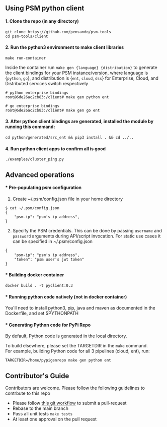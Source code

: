 ## Using PSM python client

#### 1. Clone the repo (in any directory)
```
git clone https://github.com/pensando/psm-tools
cd psm-tools/client
```

#### 2. Run the python3 environment to make client libraries
```
make run-container
```
Inside the container run `make gen {language} {distribution}` to generate the client bindings for your PSM instance/version, where language is {`python`, `go`}, and distribution is {`ent`, `cloud`, `dss`} for  Enterprise, Cloud, and Distributed services switch respectively

```
# python enterprise bindings
root@6de26ac2cb83:/client# make gen python ent

# go enterprise bindings
root@6de26ac2cb83:/client# make gen go ent
```

#### 3. After python client bindings are generated, installed the module by running this command:
```
cd python/generated/src_ent && pip3 install . && cd ../..
```

#### 4. Run python client apps to confirm all is good
```
./examples/cluster_ping.py
```

## Advanced operations

#### * Pre-populating psm configuration
1. Create ~/.psm/config.json file in your home directory
```
$ cat ~/.psm/config.json
{
    "psm-ip": "psm's ip address",
}
```

2. Specify the PSM credentials. This can be done by passing `username` and `password` arguments during API/script invocation. For static use cases it can be specified in ~/.psm/config.json
```
{
    "psm-ip": "psm's ip address",
    "token": "psm user's jwt token"
}
```

#### * Building docker container
```
docker build . -t pyclient:0.3
```

#### * Running python code natively (not in docker container)
You'll need to install python3, pip, java and maven as documented in the Dockerfile, and set $PYTHONPATH 

#### * Generating Python code for PyPi Repo

By default, Python code is generated in the local directory.

To build elsewhere, please set the TARGETDIR in the `make` command.   
For example, building Python code for all 3 pipelines (cloud, ent), run:

```
TARGETDIR=/home/pypigenrepo make gen python ent
```

## Contributor's Guide
Contributors are welcome. Please follow the following guidelines to contrbute to this repo
* Please follow [this git workflow](./docs/git-workflow.md) to submit a pull-request
* Rebase to the main branch
* Pass all unit tests `make tests`
* At least one approval on the pull request
